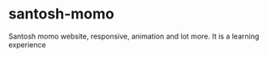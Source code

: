 # santosh-momo
Santosh momo website, responsive, animation and lot more. It is a learning experience 
